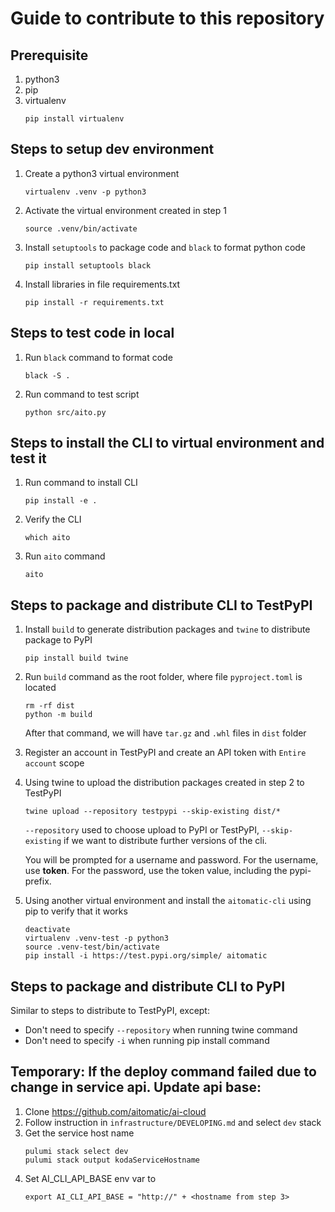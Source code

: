 # Guide to contribute to this repository

## Prerequisite

1. python3
2. pip
3. virtualenv
    ```shell
    pip install virtualenv
    ```

## Steps to setup dev environment

1. Create a python3 virtual environment
    ```shell
    virtualenv .venv -p python3
    ```
2. Activate the virtual environment created in step 1
    ```shell
    source .venv/bin/activate
    ```
3. Install `setuptools` to package code and `black` to format python code
    ```shell
    pip install setuptools black
    ```
4. Install libraries in file requirements.txt
    ```shell
    pip install -r requirements.txt
    ```

## Steps to test code in local

1. Run `black` command to format code
    ```shell
    black -S .
    ```
2. Run command to test script
    ```shell
    python src/aito.py
    ```

## Steps to install the CLI to virtual environment and test it

1. Run command to install CLI
    ```shell
    pip install -e .
    ```
2. Verify the CLI
    ```shell
    which aito
    ```
3. Run `aito` command
    ```shell
    aito
    ```

## Steps to package and distribute CLI to TestPyPI

1. Install `build` to generate distribution packages and `twine` to distribute package to PyPI
    ```shell
    pip install build twine
    ```
2. Run `build` command as the root folder, where file `pyproject.toml` is located
    ```shell
    rm -rf dist
    python -m build
    ```
    After that command, we will have `tar.gz` and `.whl` files in `dist` folder

3. Register an account in TestPyPI and create an API token with `Entire account` scope
4. Using twine to upload the distribution packages created in step 2 to TestPyPI
    ```shell
    twine upload --repository testpypi --skip-existing dist/*
    ```
    `--repository` used to choose upload to PyPI or TestPyPI, `--skip-existing` if we want to distribute further versions of the cli.

    You will be prompted for a username and password. For the username, use __token__. For the password, use the token value, including the pypi- prefix.
5. Using another virtual environment and install the `aitomatic-cli` using pip to verify that it works
    ```shell
    deactivate
    virtualenv .venv-test -p python3
    source .venv-test/bin/activate
    pip install -i https://test.pypi.org/simple/ aitomatic
    ```

## Steps to package and distribute CLI to PyPI

Similar to steps to distribute to TestPyPI, except:
- Don't need to specify `--repository` when running twine command
- Don't need to specify `-i` when running pip install command

## Temporary: If the deploy command failed due to change in service api. Update api base:

1. Clone https://github.com/aitomatic/ai-cloud
2. Follow instruction in `infrastructure/DEVELOPING.md` and select `dev` stack
3. Get the service host name
    ```shell
    pulumi stack select dev
    pulumi stack output kodaServiceHostname
    ```
4. Set AI_CLI_API_BASE env var to 
    ```shell
    export AI_CLI_API_BASE = "http://" + <hostname from step 3>
    ```
